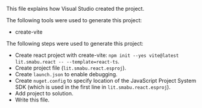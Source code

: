 This file explains how Visual Studio created the project.

The following tools were used to generate this project:
- create-vite

The following steps were used to generate this project:
- Create react project with create-vite: `npm init --yes vite@latest lit.smabu.react -- --template=react-ts`.
- Create project file (`lit.smabu.react.esproj`).
- Create `launch.json` to enable debugging.
- Create `nuget.config` to specify location of the JavaScript Project System SDK (which is used in the first line in `lit.smabu.react.esproj`).
- Add project to solution.
- Write this file.

